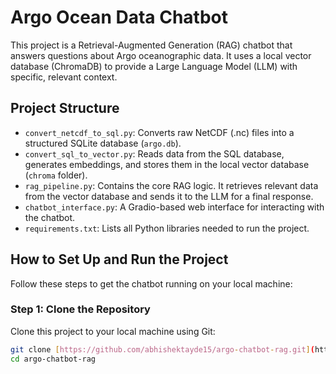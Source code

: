 # Argo Ocean Data Chatbot

This project is a Retrieval-Augmented Generation (RAG) chatbot that answers questions about Argo oceanographic data. It uses a local vector database (ChromaDB) to provide a Large Language Model (LLM) with specific, relevant context.

## Project Structure

- `convert_netcdf_to_sql.py`: Converts raw NetCDF (.nc) files into a structured SQLite database (`argo.db`).
- `convert_sql_to_vector.py`: Reads data from the SQL database, generates embeddings, and stores them in the local vector database (`chroma` folder).
- `rag_pipeline.py`: Contains the core RAG logic. It retrieves relevant data from the vector database and sends it to the LLM for a final response.
- `chatbot_interface.py`: A Gradio-based web interface for interacting with the chatbot.
- `requirements.txt`: Lists all Python libraries needed to run the project.

## How to Set Up and Run the Project

Follow these steps to get the chatbot running on your local machine:

### Step 1: Clone the Repository

Clone this project to your local machine using Git:

```bash
git clone [https://github.com/abhishektayde15/argo-chatbot-rag.git](https://github.com/abhishektayde15/argo-chatbot-rag.git)
cd argo-chatbot-rag
